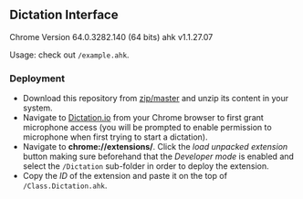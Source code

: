 ﻿## Dictation Interface
Chrome Version 64.0.3282.140 (64 bits)
ahk v1.1.27.07

Usage: check out `/example.ahk`.

### Deployment

- Download this repository from [zip/master](https://github.com/A-AhkUser/Dictation-Interface/archive/master.zip) and unzip its content in your system.<br />
- Navigate to [Dictation.io](https://dictation.io/speech) from your Chrome browser to first grant microphone access (you will be prompted to enable permission to microphone when first trying to start a dictation).<br />
- Navigate to **chrome://extensions/**. Click the *load unpacked extension* button making sure beforehand that the *Developer mode* is enabled and select the `/Dictation` sub-folder in order to deploy the extension.<br />
- Copy the *ID* of the extension and paste it on the top of `/Class.Dictation.ahk`.</br>
